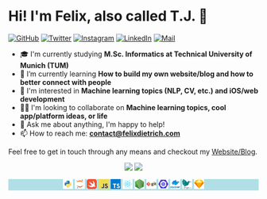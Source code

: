 # Hi! I'm Felix, also called T.J. 👋
[![GitHub](https://img.shields.io/badge/Follow--x.svg?style=social&logo=Github&logoColor=#171515&link=https://github.com/FelixTJDietrich)](https://github.com/FelixTJDietrich)
[![Twitter](https://img.shields.io/badge/Follow--x.svg?style=social&logo=Twitter&logoColor=#00acee&link=https://twitter.com/FelixTJDietrich)](https://twitter.com/FelixTJDietrich)
[![Instagram](https://img.shields.io/badge/Follow--x.svg?style=social&logo=Instagram&logoColor=#8a3ab9&link=https://www.instagram.com/felixtj.dietrich)](https://www.instagram.com/felixtj.dietrich)
[![LinkedIn](https://img.shields.io/badge/Connect--x.svg?style=social&logo=LinkedIn&logoColor=#0077b5&link=https://www.linkedin.com/in/felixtjdietrich)](https://www.linkedin.com/in/felixtjdietrich)
[![Mail](https://img.shields.io/badge/Email--x.svg?style=social&logo=Gmail&logoColor=#BB001B&link=mailto:contact@felixdietrich.com)](mailto:contact@felixdietrich.com)

- 🎓 I'm currently studying **M.Sc. Informatics at Technical University of Munich (TUM)**
- 🌱 I’m currently learning **How to build my own website/blog and how to better connect with people**
- 👀 I'm interested in **Machine learning topics (NLP, CV, etc.) and iOS/web development**
- 👯‍♂️ I'm looking to collaborate on **Machine learning topics, cool app/platform ideas, or life**
- 💬 Ask me about anything, I'm happy to help!
- 📫 How to reach me: **contact@felixdietrich.com**

Feel free to get in touch through any means and checkout my [Website/Blog](felixdietrich.com).

<p align="center">
  <img height="50%" width="auto" src ="https://github-readme-stats.vercel.app/api?username=FelixTJDietrich&show_icons=true&count_private=true&theme=dark&hide_border=true&hide=issues,contribs&bg_color=00000000">
  <img height="50%" width="auto" src ="https://github-readme-stats.vercel.app/api/top-langs/?username=FelixTJDietrich&layout=compact&hide_border=true&theme=dark&bg_color=00000000&langs_count=6&hide=jupyter%20notebook,tex,scss,css,php">
</p>

<div align="center" style="background-color:powderblue;">
  <img height="20" src="https://raw.githubusercontent.com/github/explore/80688e429a7d4ef2fca1e82350fe8e3517d3494d/topics/python/python.png">
  <img height="20" src="https://raw.githubusercontent.com/github/explore/80688e429a7d4ef2fca1e82350fe8e3517d3494d/topics/jupyter-notebook/jupyter-notebook.png">
  <img height="20" src="https://raw.githubusercontent.com/github/explore/80688e429a7d4ef2fca1e82350fe8e3517d3494d/topics/swift/swift.png">
  <img height="20" src="https://raw.githubusercontent.com/github/explore/80688e429a7d4ef2fca1e82350fe8e3517d3494d/topics/javascript/javascript.png">
  <img height="20" src="https://raw.githubusercontent.com/github/explore/80688e429a7d4ef2fca1e82350fe8e3517d3494d/topics/typescript/typescript.png">
  <img height="20" src="https://raw.githubusercontent.com/github/explore/80688e429a7d4ef2fca1e82350fe8e3517d3494d/topics/react/react.png">
  <img height="20" src="https://raw.githubusercontent.com/github/explore/80688e429a7d4ef2fca1e82350fe8e3517d3494d/topics/nodejs/nodejs.png">
  <img height="20" src="https://raw.githubusercontent.com/github/explore/80688e429a7d4ef2fca1e82350fe8e3517d3494d/topics/git/git.png">
  <img height="20" src="https://raw.githubusercontent.com/github/explore/80688e429a7d4ef2fca1e82350fe8e3517d3494d/topics/eslint/eslint.png">
  <img height="20" src="https://raw.githubusercontent.com/github/explore/80688e429a7d4ef2fca1e82350fe8e3517d3494d/topics/docker/docker.png">
  <img height="20" src="https://raw.githubusercontent.com/github/explore/80688e429a7d4ef2fca1e82350fe8e3517d3494d/topics/latex/latex.png">
  <img height="20" src="https://raw.githubusercontent.com/github/explore/80688e429a7d4ef2fca1e82350fe8e3517d3494d/topics/sketch/sketch.png">
</div>
